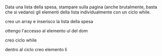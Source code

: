 Data una lista della spesa, stampare sulla pagina (anche brutalmente, basta che si vedano) gli elementi della lista individualmente con un ciclo while.

creo un array e inserisco la lista della spesa 

ottengo l'accesso al elemento ul del dom

creo ciclo while

dentro al ciclo creo elemento li


